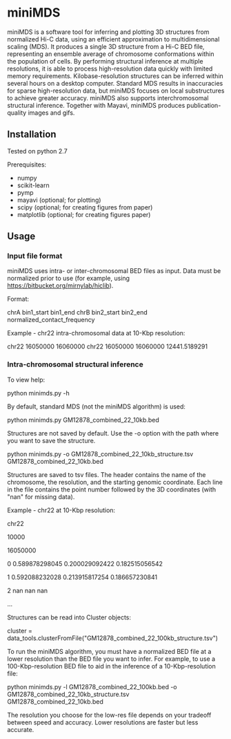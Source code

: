 # miniMDS

miniMDS is a software tool for inferring and plotting 3D structures from normalized Hi-C data, using an efficient approximation to multidimensional scaling (MDS). It produces a single 3D structure from a Hi-C BED file, representing an ensemble average of chromosome conformations within the population of cells. By performing structural inference at multiple resolutions, it is able to process high-resolution data quickly with limited memory requirements. Kilobase-resolution structures can be inferred within several hours on a desktop computer. Standard MDS results in inaccuracies for sparse high-resolution data, but miniMDS focuses on local substructures to achieve greater accuracy. miniMDS also supports interchromosomal structural inference. Together with Mayavi, miniMDS produces publication-quality images and gifs. 

## Installation

Tested on python 2.7

Prerequisites:
* numpy
* scikit-learn
* pymp
* mayavi (optional; for plotting)
* scipy (optional; for creating figures from paper)
* matplotlib (optional; for creating figures paper)

## Usage

### Input file format

miniMDS uses intra- or inter-chromosomal BED files as input. Data must be normalized prior to use (for example, using https://bitbucket.org/mirnylab/hiclib). 

Format:

chrA	bin1\_start	bin1\_end	chrB	bin2\_start	bin2\_end	normalized\_contact\_frequency

Example - chr22 intra-chromosomal data at 10-Kbp resolution:

chr22	16050000	16060000	chr22	16050000	16060000	12441.5189291

### Intra-chromosomal structural inference

To view help:

python minimds.py -h

By default, standard MDS (not the miniMDS algorithm) is used:

python minimds.py GM12878\_combined\_22\_10kb.bed

Structures are not saved by default. Use the -o option with the path where you want to save the structure.

python minimds.py -o GM12878\_combined\_22\_10kb_structure.tsv GM12878\_combined\_22\_10kb.bed

Structures are saved to tsv files. The header contains the name of the chromosome, the resolution, and the starting genomic coordinate. Each line in the file contains the point number followed by the 3D coordinates (with "nan" for missing data). 

Example - chr22 at 10-Kbp resolution:

chr22

10000

16050000

0	0.589878298045	0.200029092422	0.182515056542

1	0.592088232028	0.213915817254	0.186657230841

2	nan	nan	nan

...

Structures can be read into Cluster objects:

cluster = data\_tools.clusterFromFile("GM12878\_combined\_22\_100kb_structure.tsv")

To run the miniMDS algorithm, you must have a normalized BED file at a lower resolution than the BED file you want to infer. For example, to use a 100-Kbp-resolution BED file to aid in the inference of a 10-Kbp-resolution file:

python minimds.py -l GM12878\_combined\_22\_100kb.bed -o GM12878\_combined\_22\_10kb_structure.tsv GM12878\_combined\_22\_10kb.bed

The resolution you choose for the low-res file depends on your tradeoff between speed and accuracy. Lower resolutions are faster but less accurate. 
